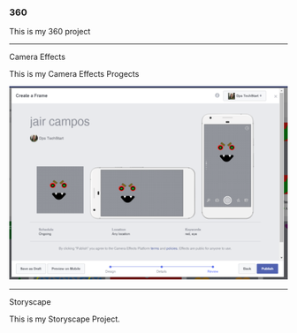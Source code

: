 ### 360

This is my 360 project

<script src="//360.vizor.io/scripts/embed.js" data-vizorurl="https://360.vizor.io/embed/v/lxvk4" ></script>

***

Camera Effects

This is my Camera Effects Progects

![red eye fangs](https://github.com/camposjair/camposjair.github.io/blob/master/red%20eye%20fangs.PNG?raw=true "Optional Title")

***

Storyscape

This is my Storyscape Project.

<script src="//360.vizor.io/scripts/embed.js" data-vizorurl="https://patches.vizor.io/embed/camposjair/my-houes-copy" ></script>
